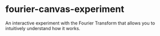 fourier-canvas-experiment
=========================

An interactive experiment with the Fourier Transform that allows you to intuitively understand how it works.
